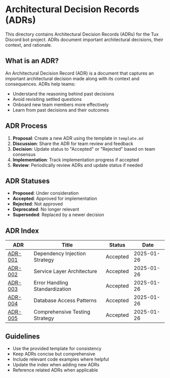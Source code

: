 # Architectural Decision Records (ADRs)

This directory contains Architectural Decision Records (ADRs) for the Tux Discord bot project. ADRs document important architectural decisions, their context, and rationale.

## What is an ADR?

An Architectural Decision Record (ADR) is a document that captures an important architectural decision made along with its context and consequences. ADRs help teams:

- Understand the reasoning behind past decisions
- Avoid revisiting settled questions
- Onboard new team members more effectively
- Learn from past decisions and their outcomes

## ADR Process

1. **Proposal**: Create a new ADR using the template in `template.md`
2. **Discussion**: Share the ADR for team review and feedback
3. **Decision**: Update status to "Accepted" or "Rejected" based on team consensus
4. **Implementation**: Track implementation progress if accepted
5. **Review**: Periodically review ADRs and update status if needed

## ADR Statuses

- **Proposed**: Under consideration
- **Accepted**: Approved for implementation
- **Rejected**: Not approved
- **Deprecated**: No longer relevant
- **Superseded**: Replaced by a newer decision

## ADR Index

| ADR | Title | Status | Date |
|-----|-------|--------|------|
| [ADR-001](001-dependency-injection-strategy.md) | Dependency Injection Strategy | Accepted | 2025-01-26 |
| [ADR-002](002-service-layer-architecture.md) | Service Layer Architecture | Accepted | 2025-01-26 |
| [ADR-003](003-error-handling-standardization.md) | Error Handling Standardization | Accepted | 2025-01-26 |
| [ADR-004](004-database-access-patterns.md) | Database Access Patterns | Accepted | 2025-01-26 |
| [ADR-005](005-testing-strategy.md) | Comprehensive Testing Strategy | Accepted | 2025-01-26 |

## Guidelines

- Use the provided template for consistency
- Keep ADRs concise but comprehensive
- Include relevant code examples where helpful
- Update the index when adding new ADRs
- Reference related ADRs when applicable
